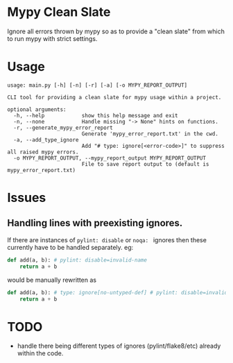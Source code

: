 # Mypy Clean Slate

Ignore all errors thrown by mypy so as to provide a "clean slate" from which to run mypy
with strict settings.

# Usage

```
usage: main.py [-h] [-n] [-r] [-a] [-o MYPY_REPORT_OUTPUT]

CLI tool for providing a clean slate for mypy usage within a project.

optional arguments:
  -h, --help            show this help message and exit
  -n, --none            Handle missing "-> None" hints on functions.
  -r, --generate_mypy_error_report
                        Generate 'mypy_error_report.txt' in the cwd.
  -a, --add_type_ignore
                        Add "# type: ignore[<error-code>]" to suppress all raised mypy errors.
  -o MYPY_REPORT_OUTPUT, --mypy_report_output MYPY_REPORT_OUTPUT
                        File to save report output to (default is mypy_error_report.txt)
```

# Issues

## Handling lines with preexisting ignores.

If there are instances of `pylint: disable` or `noqa: ` ignores then these currently have
to be handled separately. eg:

```python
def add(a, b): # pylint: disable=invalid-name
    return a + b
```

would be manually rewritten as

```python
def add(a, b): # type: ignore[no-untyped-def] # pylint: disable=invalid-name
    return a + b
```

# TODO

* handle there being different types of ignores (pylint/flake8/etc) already within the
  code.
